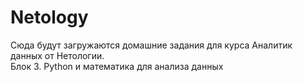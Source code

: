# Netology    
Сюда будут загружаются домашние задания для курса Аналитик данных от Нетологии. \
Блок 3. Python и математика для анализа данных

